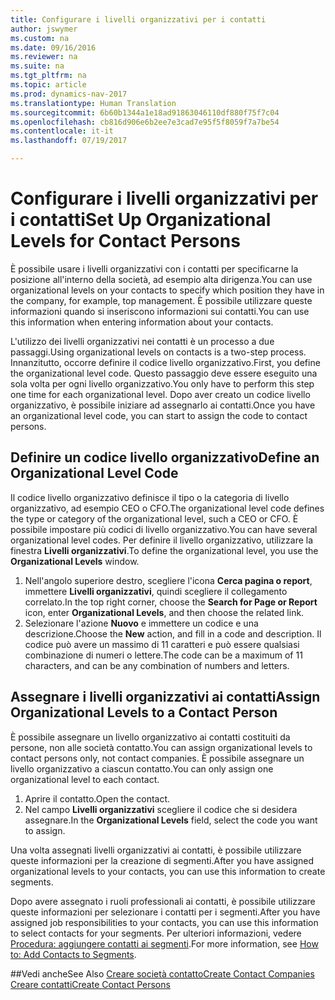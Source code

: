 ```yaml
---
title: Configurare i livelli organizzativi per i contatti
author: jswymer
ms.custom: na
ms.date: 09/16/2016
ms.reviewer: na
ms.suite: na
ms.tgt_pltfrm: na
ms.topic: article
ms.prod: dynamics-nav-2017
ms.translationtype: Human Translation
ms.sourcegitcommit: 6b60b1344a1e18ad91863046110df880f75f7c04
ms.openlocfilehash: cb816d906e6b2ee7e3cad7e95f5f8059f7a7be54
ms.contentlocale: it-it
ms.lasthandoff: 07/19/2017

---
```

# <a name="set-up-organizational-levels-for-contact-persons"></a><span data-ttu-id="55f58-102">Configurare i livelli organizzativi per i contatti</span><span class="sxs-lookup"><span data-stu-id="55f58-102">Set Up Organizational Levels for Contact Persons</span></span>
<span data-ttu-id="55f58-103">È possibile usare i livelli organizzativi con i contatti per specificarne la posizione all'interno della società, ad esempio alta dirigenza.</span><span class="sxs-lookup"><span data-stu-id="55f58-103">You can use organizational levels on your contacts to specify which position they have in the company, for example, top management.</span></span> <span data-ttu-id="55f58-104">È possibile utilizzare queste informazioni quando si inseriscono informazioni sui contatti.</span><span class="sxs-lookup"><span data-stu-id="55f58-104">You can use this information when entering information about your contacts.</span></span>

<span data-ttu-id="55f58-105">L'utilizzo dei livelli organizzativi nei contatti è un processo a due passaggi.</span><span class="sxs-lookup"><span data-stu-id="55f58-105">Using organizational levels on contacts is a two-step process.</span></span> <span data-ttu-id="55f58-106">Innanzitutto, occorre definire il codice livello organizzativo.</span><span class="sxs-lookup"><span data-stu-id="55f58-106">First, you define the organizational level code.</span></span> <span data-ttu-id="55f58-107">Questo passaggio deve essere eseguito una sola volta per ogni livello organizzativo.</span><span class="sxs-lookup"><span data-stu-id="55f58-107">You only have to perform this step one time for each organizational level.</span></span> <span data-ttu-id="55f58-108">Dopo aver creato un codice livello organizzativo, è possibile iniziare ad assegnarlo ai contatti.</span><span class="sxs-lookup"><span data-stu-id="55f58-108">Once you have an organizational level code, you can start to assign the code to contact persons.</span></span>

## <a name="define-an-organizational-level-code"></a><span data-ttu-id="55f58-109">Definire un codice livello organizzativo</span><span class="sxs-lookup"><span data-stu-id="55f58-109">Define an Organizational Level Code</span></span>
<span data-ttu-id="55f58-110">Il codice livello organizzativo definisce il tipo o la categoria di livello organizzativo, ad esempio CEO o CFO.</span><span class="sxs-lookup"><span data-stu-id="55f58-110">The organizational level code defines the type or category of the organizational level, such a CEO  or CFO.</span></span> <span data-ttu-id="55f58-111">È possibile impostare più codici di livello organizzativo.</span><span class="sxs-lookup"><span data-stu-id="55f58-111">You can have several organizational level codes.</span></span> <span data-ttu-id="55f58-112">Per definire il livello organizzativo, utilizzare la finestra **Livelli organizzativi**.</span><span class="sxs-lookup"><span data-stu-id="55f58-112">To define the organizational level, you use the **Organizational Levels** window.</span></span>

1. <span data-ttu-id="55f58-113">Nell'angolo superiore destro, scegliere l'icona **Cerca pagina o report**, immettere **Livelli organizzativi**, quindi scegliere il collegamento correlato.</span><span class="sxs-lookup"><span data-stu-id="55f58-113">In the top right corner, choose the **Search for Page or Report** icon, enter **Organizational Levels**, and then choose the related link.</span></span>
2. <span data-ttu-id="55f58-114">Selezionare l'azione **Nuovo** e immettere un codice e una descrizione.</span><span class="sxs-lookup"><span data-stu-id="55f58-114">Choose the **New** action, and fill in a code and description.</span></span> <span data-ttu-id="55f58-115">Il codice può avere un massimo di 11 caratteri e può essere qualsiasi combinazione di numeri o lettere.</span><span class="sxs-lookup"><span data-stu-id="55f58-115">The code can be a maximum of 11 characters, and can be any combination of numbers and letters.</span></span>

## <a name="assign-organizational-levels-to-a-contact-person"></a><span data-ttu-id="55f58-116">Assegnare i livelli organizzativi ai contatti</span><span class="sxs-lookup"><span data-stu-id="55f58-116">Assign Organizational Levels to a Contact Person</span></span>
<span data-ttu-id="55f58-117">È possibile assegnare un livello organizzativo ai contatti costituiti da persone, non alle società contatto.</span><span class="sxs-lookup"><span data-stu-id="55f58-117">You can assign organizational levels to contact persons only, not contact companies.</span></span> <span data-ttu-id="55f58-118">È possibile assegnare un livello organizzativo a ciascun contatto.</span><span class="sxs-lookup"><span data-stu-id="55f58-118">You can only assign one organizational level to each contact.</span></span>

1. <span data-ttu-id="55f58-119">Aprire il contatto.</span><span class="sxs-lookup"><span data-stu-id="55f58-119">Open the contact.</span></span>
2. <span data-ttu-id="55f58-120">Nel campo **Livelli organizzativi** scegliere il codice che si desidera assegnare.</span><span class="sxs-lookup"><span data-stu-id="55f58-120">In the **Organizational Levels** field, select the code you want to assign.</span></span>

<span data-ttu-id="55f58-121">Una volta assegnati livelli organizzativi ai contatti, è possibile utilizzare queste informazioni per la creazione di segmenti.</span><span class="sxs-lookup"><span data-stu-id="55f58-121">After you have assigned organizational levels to your contacts, you can use this information to create segments.</span></span>

<span data-ttu-id="55f58-122">Dopo avere assegnato i ruoli professionali ai contatti, è possibile utilizzare queste informazioni per selezionare i contatti per i segmenti.</span><span class="sxs-lookup"><span data-stu-id="55f58-122">After you have assigned job responsibilities to your contacts, you can use this information to select contacts for your segments.</span></span> <span data-ttu-id="55f58-123">Per ulteriori informazioni, vedere [Procedura: aggiungere contatti ai segmenti](marketing-add-contact-segment.md).</span><span class="sxs-lookup"><span data-stu-id="55f58-123">For more information, see [How to: Add Contacts to Segments](marketing-add-contact-segment.md).</span></span>

##<a name="see-also"></a><span data-ttu-id="55f58-124">Vedi anche</span><span class="sxs-lookup"><span data-stu-id="55f58-124">See Also</span></span>
[<span data-ttu-id="55f58-125">Creare società contatto</span><span class="sxs-lookup"><span data-stu-id="55f58-125">Create Contact Companies</span></span>](marketing-create-contact-companies.md)  
[<span data-ttu-id="55f58-126">Creare contatti</span><span class="sxs-lookup"><span data-stu-id="55f58-126">Create Contact Persons</span></span>](marketing-create-contact-persons.md)  

